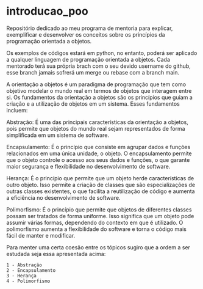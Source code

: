 # introducao_poo
Repositório dedicado ao meu programa de mentoria para explicar, exemplificar e desenvolver os conceitos sobre os princípios da programação orientada a objetos.

Os exemplos de códigos estará em python, no entanto, poderá ser aplicado a qualquer linguagem de programação orientada a objetos.
Cada mentorado terá sua própria brach com o seu devido username do github, esse branch jamais sofrerá um merge ou rebase com a branch main.

A orientação a objetos é um paradigma de programação que tem como objetivo modelar o mundo real em termos de objetos que interagem entre si. Os fundamentos da orientação a objetos são os princípios que guiam a criação e a utilização de objetos em um sistema. Esses fundamentos incluem:

Abstração: É uma das principais características da orientação a objetos, pois permite que objetos do mundo real sejam representados de forma simplificada em um sistema de software.

Encapsulamento: É o princípio que consiste em agrupar dados e funções relacionados em uma única unidade, o objeto. O encapsulamento permite que o objeto controle o acesso aos seus dados e funções, o que garante maior segurança e flexibilidade no desenvolvimento de software.

Herança: É o princípio que permite que um objeto herde características de outro objeto. Isso permite a criação de classes que são especializações de outras classes existentes, o que facilita a reutilização de código e aumenta a eficiência no desenvolvimento de software.

Polimorfismo: É o princípio que permite que objetos de diferentes classes possam ser tratados de forma uniforme. Isso significa que um objeto pode assumir várias formas, dependendo do contexto em que é utilizado. O polimorfismo aumenta a flexibilidade do software e torna o código mais fácil de manter e modificar.

Para menter uma certa coesão entre os tópicos sugiro que a ordem a ser estudada seja essa apresentada acima:

    1 - Abstração
    2 - Encapsulamento
    3 - Herança
    4 - Polimorfismo
